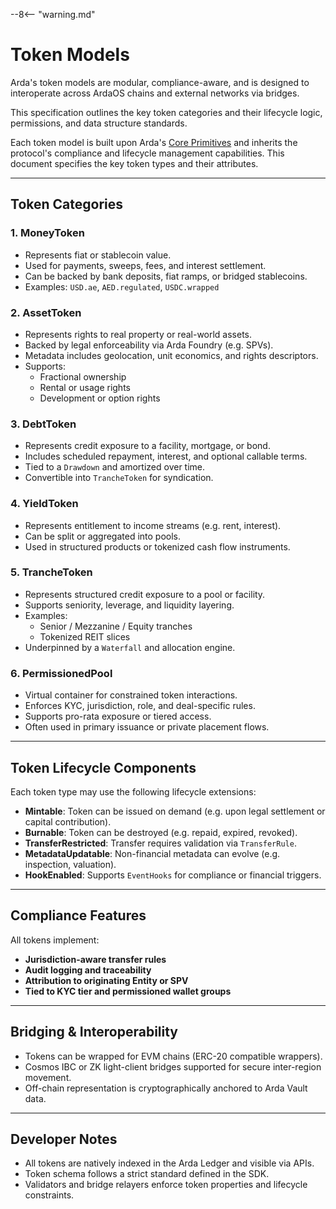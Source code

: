 --8<-- "warning.md"
# Token Models

Arda's token models are modular, compliance-aware, and is designed to interoperate across ArdaOS chains and external networks via bridges.

This specification outlines the key token categories and their lifecycle logic, permissions, and data structure standards.

Each token model is built upon Arda's [Core Primitives](../ardaos/core-primitives.md) and inherits the protocol's compliance and lifecycle management capabilities. This document specifies the key token types and their attributes.

---

## Token Categories

### 1. **MoneyToken**
- Represents fiat or stablecoin value.
- Used for payments, sweeps, fees, and interest settlement.
- Can be backed by bank deposits, fiat ramps, or bridged stablecoins.
- Examples: `USD.ae`, `AED.regulated`, `USDC.wrapped`

### 2. **AssetToken**
- Represents rights to real property or real-world assets.
- Backed by legal enforceability via Arda Foundry (e.g. SPVs).
- Metadata includes geolocation, unit economics, and rights descriptors.
- Supports:
  - Fractional ownership
  - Rental or usage rights
  - Development or option rights

### 3. **DebtToken**
- Represents credit exposure to a facility, mortgage, or bond.
- Includes scheduled repayment, interest, and optional callable terms.
- Tied to a `Drawdown` and amortized over time.
- Convertible into `TrancheToken` for syndication.

### 4. **YieldToken**
- Represents entitlement to income streams (e.g. rent, interest).
- Can be split or aggregated into pools.
- Used in structured products or tokenized cash flow instruments.

### 5. **TrancheToken**
- Represents structured credit exposure to a pool or facility.
- Supports seniority, leverage, and liquidity layering.
- Examples:
  - Senior / Mezzanine / Equity tranches
  - Tokenized REIT slices
- Underpinned by a `Waterfall` and allocation engine.

### 6. **PermissionedPool**
- Virtual container for constrained token interactions.
- Enforces KYC, jurisdiction, role, and deal-specific rules.
- Supports pro-rata exposure or tiered access.
- Often used in primary issuance or private placement flows.

---

## Token Lifecycle Components

Each token type may use the following lifecycle extensions:

- **Mintable**: Token can be issued on demand (e.g. upon legal settlement or capital contribution).
- **Burnable**: Token can be destroyed (e.g. repaid, expired, revoked).
- **TransferRestricted**: Transfer requires validation via `TransferRule`.
- **MetadataUpdatable**: Non-financial metadata can evolve (e.g. inspection, valuation).
- **HookEnabled**: Supports `EventHooks` for compliance or financial triggers.

---

## Compliance Features

All tokens implement:

- **Jurisdiction-aware transfer rules**
- **Audit logging and traceability**
- **Attribution to originating Entity or SPV**
- **Tied to KYC tier and permissioned wallet groups**

---

## Bridging & Interoperability

- Tokens can be wrapped for EVM chains (ERC-20 compatible wrappers).
- Cosmos IBC or ZK light-client bridges supported for secure inter-region movement.
- Off-chain representation is cryptographically anchored to Arda Vault data.

---

## Developer Notes

- All tokens are natively indexed in the Arda Ledger and visible via APIs.
- Token schema follows a strict standard defined in the SDK.
- Validators and bridge relayers enforce token properties and lifecycle constraints.
